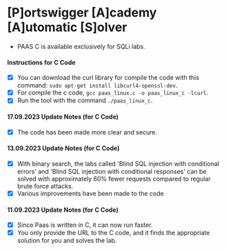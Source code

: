  # [P]ortswigger [A]cademy [A]utomatic [S]olver
 - PAAS C is available exclusively for SQLi labs.

 #### Instructions for C Code
 - [x] You can download the curl library for compile the code with this command: `sudo apt-get install libcurl4-openssl-dev`.
 - [x] For compile the c code, `gcc paas_linux.c -o paas_linux_c -lcurl`.
 - [x] Run the tool with the command `./paas_linux_c`.

 #### 17.09.2023 Update Notes (for C Code)
 - [x] The code has been made more clear and secure.

 #### 13.09.2023 Update Notes (for C Code)
 - [x] With binary search, the labs called 'Blind SQL injection with conditional errors' and 'Blind SQL injection with conditional responses' can be solved with approximately 60% fewer requests compared to regular brute force attacks.
 - [x] Various improvements have been made to the code

 #### 11.09.2023 Update Notes (for C Code)
 - [x] Since Paas is written in C, it can now run faster.
 - [x] You only provide the URL to the C code, and it finds the appropriate solution for you and solves the lab.
